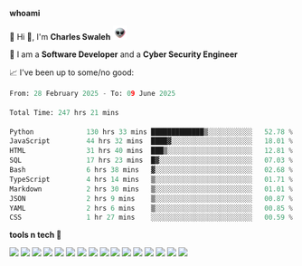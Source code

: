 **whoami**

🤪 Hi 👋, I'm **Charles Swaleh** <img src="alien.gif" height="25px">

🤖 I am a **Software Developer** and a **Cyber Security Engineer**

📈 I've been up to some/no good:

<!--START_SECTION:waka-->

```python
From: 28 February 2025 - To: 09 June 2025

Total Time: 247 hrs 21 mins

Python             130 hrs 33 mins █████████████▒░░░░░░░░░░░   52.78 %
JavaScript         44 hrs 32 mins  ████▓░░░░░░░░░░░░░░░░░░░░   18.01 %
HTML               31 hrs 40 mins  ███▒░░░░░░░░░░░░░░░░░░░░░   12.81 %
SQL                17 hrs 23 mins  █▓░░░░░░░░░░░░░░░░░░░░░░░   07.03 %
Bash               6 hrs 38 mins   ▓░░░░░░░░░░░░░░░░░░░░░░░░   02.68 %
TypeScript         4 hrs 14 mins   ▒░░░░░░░░░░░░░░░░░░░░░░░░   01.71 %
Markdown           2 hrs 30 mins   ▒░░░░░░░░░░░░░░░░░░░░░░░░   01.01 %
JSON               2 hrs 9 mins    ▒░░░░░░░░░░░░░░░░░░░░░░░░   00.87 %
YAML               2 hrs 6 mins    ▒░░░░░░░░░░░░░░░░░░░░░░░░   00.85 %
CSS                1 hr 27 mins    ░░░░░░░░░░░░░░░░░░░░░░░░░   00.59 %
```

<!--END_SECTION:waka-->


**tools n tech 🔭**

![](https://img.shields.io/badge/OS-Linux-informational?style=flat&logo=linux&logoColor=white&color=800020)
![](https://img.shields.io/badge/Code-JavaScript-informational?style=flat&logo=javascript&logoColor=white&color=800020)
![](https://img.shields.io/badge/Code-Python-informational?style=flat&logo=python&logoColor=white&color=800020)
![](https://img.shields.io/badge/Code-C-informational?style=flat&logo=c&logoColor=white&color=800020)
![](https://img.shields.io/badge/Code-Ruby-informational?style=flat&logo=ruby&logoColor=white&color=800020)
![](https://img.shields.io/badge/Code-Go-informational?style=flat&logo=go&logoColor=white&color=800020)
![](https://img.shields.io/badge/Framework-React-informational?style=flat&logo=react&logoColor=white&color=800020)
![](https://img.shields.io/badge/Framework-Django-informational?style=flat&logo=django&logoColor=white&color=800020)
![](https://img.shields.io/badge/Framework-Flask-informational?style=flat&logo=flask&logoColor=white&color=800020)
![](https://img.shields.io/badge/Framework-Rails-informational?style=flat&logo=Ruby&logoColor=white&color=800020)
![](https://img.shields.io/badge/Shell-Bash-informational?style=flat&logo=gnu-bash&logoColor=white&color=800020)
![](https://img.shields.io/badge/DB-PostgreSQL-informational?style=flat&logo=postgresql&logoColor=white&color=800020)
![](https://img.shields.io/badge/DB-MySQL-informational?style=flat&logo=mysql&logoColor=white&color=800020)
![](https://img.shields.io/badge/CI/CD-Docker-informational?style=flat&logo=docker&logoColor=white&color=800020)
![](https://img.shields.io/badge/CI/CD-Kubernetes-informational?style=flat&logo=kubernetes&logoColor=white&color=800020)
![](https://img.shields.io/badge/CI/CD-Jenkins-informational?style=flat&logo=jenkins&logoColor=white&color=800020)

<!-- **stats 🔭**

[![Charles's GitHub stats](https://github-readme-stats.vercel.app/api?username=mashm3ll0w&count_private=true&show_icons=true&theme=maroongold&include_all_commits=true)](https://github.com/anuraghazra/github-readme-stats)             [![Top Langs](https://github-readme-stats.vercel.app/api/top-langs/?username=mashm3ll0w&layout=compact&theme=maroongold&langs_count=6)](https://github.com/anuraghazra/github-readme-stats) -->
